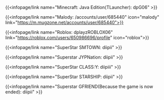 {{<infopage/link name="Minecraft: Java Edition(TLauncher): dpG06" >}}

{{<infopage/link name="Malody: /accounts/user/685440" icon="malody" link="https://m.mugzone.net/accounts/user/685440">}}

{{<infopage/link name="Roblox: dplayzROBLOX06" link="https://roblox.com/users/650986696/profile" icon="roblox">}}

{{<infopage/link name="SuperStar SMTOWN: diipii" >}}

{{<infopage/link name="Superstar JYPNation: diipii" >}}

{{<infopage/link name="SuperStar CLASS:Y: diipiii" >}}

{{<infopage/link name="SuperStar STARSHIP: diipii" >}}

{{<infopage/link name="Superstar GFRIEND(Because the game is now ended): diipii" >}}